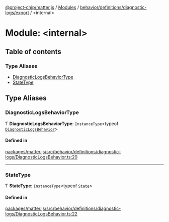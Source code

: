 [@project-chip/matter.js](../README.md) / [Modules](../modules.md) / [behavior/definitions/diagnostic-logs/export](behavior_definitions_diagnostic_logs_export.md) / \<internal\>

# Module: \<internal\>

## Table of contents

### Type Aliases

- [DiagnosticLogsBehaviorType](behavior_definitions_diagnostic_logs_export._internal_.md#diagnosticlogsbehaviortype)
- [StateType](behavior_definitions_diagnostic_logs_export._internal_.md#statetype)

## Type Aliases

### DiagnosticLogsBehaviorType

Ƭ **DiagnosticLogsBehaviorType**: `InstanceType`\<typeof [`DiagnosticLogsBehavior`](behavior_definitions_diagnostic_logs_export.md#diagnosticlogsbehavior)\>

#### Defined in

[packages/matter.js/src/behavior/definitions/diagnostic-logs/DiagnosticLogsBehavior.ts:20](https://github.com/project-chip/matter.js/blob/558e12c94a201592c28c7bc0743705360b3e5ca6/packages/matter.js/src/behavior/definitions/diagnostic-logs/DiagnosticLogsBehavior.ts#L20)

___

### StateType

Ƭ **StateType**: `InstanceType`\<typeof [`State`](../classes/behavior_definitions_diagnostic_logs_export.DiagnosticLogsServer.md#state-1)\>

#### Defined in

[packages/matter.js/src/behavior/definitions/diagnostic-logs/DiagnosticLogsBehavior.ts:22](https://github.com/project-chip/matter.js/blob/558e12c94a201592c28c7bc0743705360b3e5ca6/packages/matter.js/src/behavior/definitions/diagnostic-logs/DiagnosticLogsBehavior.ts#L22)
